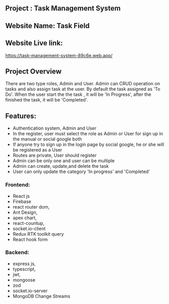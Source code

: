 

## Project : Task Management System

## Website Name: Task Field

## Website Live link:

<https://task-management-system-89c6e.web.app/>

## Project Overview
There are two type roles, Admin and User. Admin can CRUD operation on tasks and also assign task at the user. By default the task assigned as 'To Do'. When the user start the the task , it will be 'In Progress', after the finished the task, it will be 'Completed'.

## Features:

- Authentication system, Admin and User
- In the register, user must select the role as Admin or User for sign up in the manual or social google both
- If anyone try to sign up in the login page by social google, he or she will be registered as a User
- Routes are private, User should register
- Admin can be only one and user can be multiple
- Admin can create, update,and delete the task
- User can only update the category 'In progress' and 'Completed'

### Frontend:

- React js
- Firebase
- react router dom,
- Ant Design,
- apex chart,
- react-countup,
- socket.io-client
- Redux RTK toolkit query
- React hook form

### Backend:

- express js,
- typescript,
- jwt,
- mongoose
- zod
- socket.io-server
- MongoDB Change Streams
